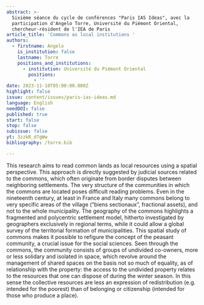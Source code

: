 ```yaml
---
abstract: >-
  Sixième séance du cycle de conférences "Paris IAS Ideas", avec la
  participation d'Angelo Torre, Université du Piémont Oriental,
  chercheur-résident de l'IEA de Paris
article_title: 'Commons as local institutions '
authors:
  - firstname: Angelo
    is_institution: false
    lastname: Torre
    positions_and_institutions:
      - institution: Université du Piémont Oriental
        positions:
          - ''
date: 2023-11-10T05:00:00.000Z
highlight: false
issue: content/issues/paris-ias-ideas.md
language: English
needDOI: false
published: true
start: false
stop: false
subissue: false
yt: 3zzkR_d7gWw
bibliography: /torre.bib

---
```

This research aims to read common lands as local resources using a spatial perspective. This approach is directly suggested by judicial sources related to the commons, which often originate from border disputes between neighboring settlements. The very structure of the communities in which the commons are located poses difficult reading problems. Even in the nineteenth century, at least in France and Italy many commons belong to very specific areas of the village (“biens sectionaux”, fractional assets), and not to the whole municipality. The geography of the commons highlights a fragmented and  polycentric settlement model, hitherto investigated by geographers exclusively in regional terms, while it could allow a global survey of the territorial formation of municipalities. This spatial study of commons makes it possible to refigure the concept of the peasant community, a crucial issue for the social sciences. Seen through the commons, the community consists of groups of undivided co-owners, more or less solidary and isolated in space, which revolve around the management of shared spaces on the basis not so much of equality, as of relationship with the property: the access to the undivided property relates to the resources that one can dispose of during the winter season. In this sense the collective resources are less an expression of redistribution (e.g. intended for the poorest) than of belonging or citizenship (intended for those who produce a place).

<Youtube yt="3zzkR_d7gWw" caption="Commons as local institutions " start="false" stop="false"></Youtube>
